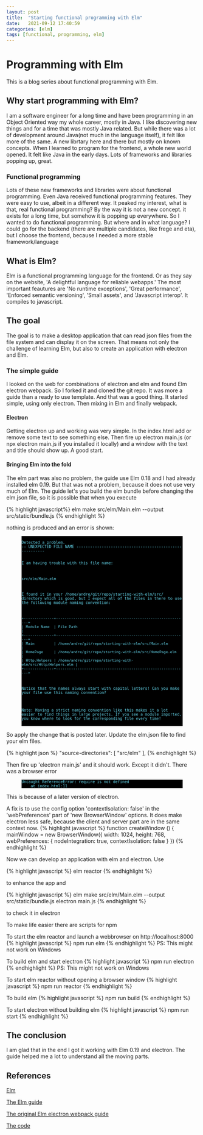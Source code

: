```yaml
---
layout: post
title:  "Starting functional programming with Elm"
date:   2021-09-12 17:40:59
categories: [elm]
tags: [functional, programming, elm]
---
```


# Programming with Elm
This is a blog series about functional programming with Elm.

## Why start programming with Elm?
I am a software engineer for a long time and have been programming in an Object Oriented way my whole career, mostly in Java. I like discovering new things and for a time that was mostly Java related. But while there was a lot of development around Java(not much in the language itself), it felt like more of the same. A new librtary here and there but mostly on known concepts. When I learned to program for the frontend, a whole new world opened. It felt like Java in the early days. Lots of frameworks and libraries popping up, great. 

### Functional programming
Lots of these new frameworks and libraries were about functional programming. Even Java received functional programming features. They were easy to use, albeit in a different way. It peaked my interest, what is that, real functional programming? By the way it is not a new concept. it exists for a long time, but somehow it is popping up everywhere. So I wanted to do functional programming. But where and in what language? I could go for the backend (there are multiple candidates, like frege and eta), but I choose the frontend, because I needed a more stable framework/language

## What is Elm?
Elm is a functional programming language for the frontend. Or as they say on the website, 'A delightful language for reliable webapps.' The most important feautures are 'No runtime exceptions', 'Great performance', 'Enforced semantic versioning', 'Small assets', and 'Javascript interop'. It compiles to javascript. 

## The goal
The goal is to make a desktop application that can read json files from the file system and can display it on the screen. That means not only the challenge of learning Elm, but also to create an application with electron and Elm.

### The simple guide
I looked on the web for combinations of electron and elm and found Elm electron webpack. So I forked it and cloned the git repo. It was more a guide than a ready to use template. And that was a good thing. It started simple, using only electron. Then mixing in Elm and finally webpack. 

#### Electron
Getting electron up and working was very simple. In the index.html add or remove some text to see something else. Then fire up electron main.js (or npx electron main.js if you installed it locally) and a window with the text and title should show up. A good start.

#### Bringing Elm into the fold
The elm part was also no problem, the guide use Elm 0.18 and I had already installed elm 0.19. But that was not a problem, because it does not use very much of Elm. The guide let's you build the elm bundle before changing the elm.json file, so it is possible that when you execute 

{% highlight javascript%}
elm make src/elm/Main.elm --output src/static/bundle.js
{% endhighlight %}

nothing is produced and an error is shown:

<figure><pre style="background-color: black;"><code style="background-color: black;color: #66d9ef;border: none;font-size: x-small">
Detected a problem.
-- UNEXPECTED FILE NAME --------------------------------------------------------

I am having trouble with this file name:

    src/elm/Main.elm

I found it in your /home/andre/git/repo/starting-with-elm/src/ directory which
is good, but I expect all of the files in there to use the following module
naming convention:

    +--------------+-------------------------------------------------------------+
    | Module Name  | File Path                                                   |
    +--------------+-------------------------------------------------------------+
    | Main         | /home/andre/git/repo/starting-with-elm/src/Main.elm         |
    | HomePage     | /home/andre/git/repo/starting-with-elm/src/HomePage.elm     |
    | Http.Helpers | /home/andre/git/repo/starting-with-elm/src/Http/Helpers.elm |
    +--------------+-------------------------------------------------------------+

Notice that the names always start with capital letters! Can you make your file
use this naming convention?

Note: Having a strict naming convention like this makes it a lot easier to find
things in large projects. If you see a module imported, you know where to look
for the corresponding file every time!
</code></pre></figure>

So apply the change that is posted later. Update the elm.json file to find your elm files. 

{% highlight json %}
"source-directories": [
    "src/elm"
],
{% endhighlight %}

Then fire up 'electron main.js' and it should work. Except it didn't. There was a browser error
<figure><pre style="background-color: black;"><code style="background-color: black;color: #66d9ef;border: none;font-size: x-small">Uncaught ReferenceError: require is not defined
    at index.html:11
</code></pre></figure>
This is because of a later version of electron.

A fix is to use the config option 'contextIsolation: false' in the 'webPreferences' part of 'new BrowserWindow' options.
It does make electron less safe, because the client and server part are in the same context now.
{% highlight javascript %}
function createWindow () {
  mainWindow = new BrowserWindow({
    width: 1024,
    height: 768,
    webPreferences: {
        nodeIntegration: true, 
        contextIsolation: false
    }
  })
{% endhighlight %}

Now we can develop an application with elm and electron.
Use 

{% highlight javascript %}
elm reactor
{% endhighlight %}

to enhance the app and 

{% highlight javascript %}
elm make src/elm/Main.elm --output src/static/bundle.js
electron main.js
{% endhighlight %}

to check it in electron

To make life easier there are scripts for npm

To start the elm reactor and launch a webbrowser on http://localhost:8000
{% highlight javascript %}
npm run elm
{% endhighlight %}
PS: This might not work on Windows

To build elm and start electron
{% highlight javascript %}
npm run electron
{% endhighlight %}
PS: This might not work on Windows

To start elm reactor without opening a browser window
{% highlight javascript %}
npm run reactor
{% endhighlight %}

To build elm
{% highlight javascript %}
npm run build
{% endhighlight %}

To start electron without building elm
{% highlight javascript %}
npm run start
{% endhighlight %}


## The conclusion
I am glad that in the end I got it working with Elm 0.19 and electron. The guide helped me a lot to understand all the moving parts.

## References

[Elm](https://elm-lang.org/)

[The Elm guide](https://guide.elm-lang.org/)

[The original Elm electron webpack guide](https://github.com/johnomarkid/elm-electron-webpack)

[The code](https://github.com/tikal86/starting-with-elm.git)

